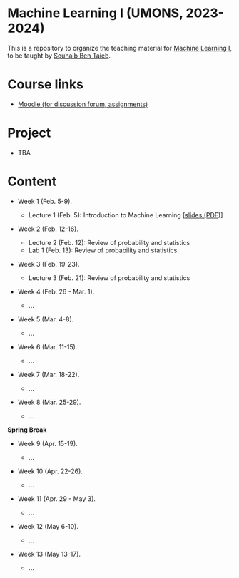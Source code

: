 # Machine Learning I (UMONS, 2023-2024)

This is a repository to organize the teaching material for [Machine Learning I](https://applications.umons.ac.be/web/en/pde/2023-2024/aa/S-INFO-256.htm), to be taught by [Souhaib Ben Taieb](http://www.souhaib-bentaieb.com).

# Course links

- [Moodle (for discussion forum, assignments)](https://moodle.umons.ac.be/mod/forum/view.php?id=271616)   

# Project 
- TBA
  
# Content

- Week 1 (Feb. 5-9). 
  - Lecture 1 (Feb. 5): Introduction to Machine Learning [[slides (PDF)]](./lectures/lecture1-intro.pdf)

- Week 2 (Feb. 12-16). 
  -  Lecture 2 (Feb. 12): Review of probability and statistics
  -  Lab 1 (Feb. 13): Review of probability and statistics
  
- Week 3 (Feb. 19-23). 
  -  Lecture 3 (Feb. 21): Review of probability and statistics


- Week 4 (Feb. 26 - Mar. 1). 
  - ...

- Week 5 (Mar. 4-8). 
  - ...

- Week 6 (Mar. 11-15). 
  - ...

- Week 7 (Mar. 18-22). 
  - ...

- Week 8 (Mar. 25-29). 
  - ...


**Spring Break**


- Week 9 (Apr. 15-19). 
  - ...
    
- Week 10 (Apr. 22-26). 
  - ...
    
- Week 11 (Apr. 29 - May 3). 
  - ...

- Week 12 (May 6-10). 
  - ...

- Week 13 (May 13-17). 
  - ...
